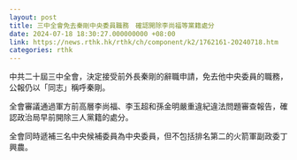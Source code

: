 ```yaml
---
layout: post
title: 三中全會免去秦剛中央委員職務　確認開除李尚福等黨籍處分
date: 2024-07-18 18:30:27.000000000 +08:00
link: https://news.rthk.hk/rthk/ch/component/k2/1762161-20240718.htm
categories: rthk
---
```


中共二十屆三中全會，決定接受前外長秦剛的辭職申請，免去他中央委員的職務，公報仍以「同志」稱呼秦剛。

全會審議通過軍方前高層李尚福、李玉超和孫金明嚴重違紀違法問題審查報告，確認政治局早前開除三人黨籍的處分。

全會同時遞補三名中央候補委員為中央委員，但不包括排名第二的火箭軍副政委丁興農。
